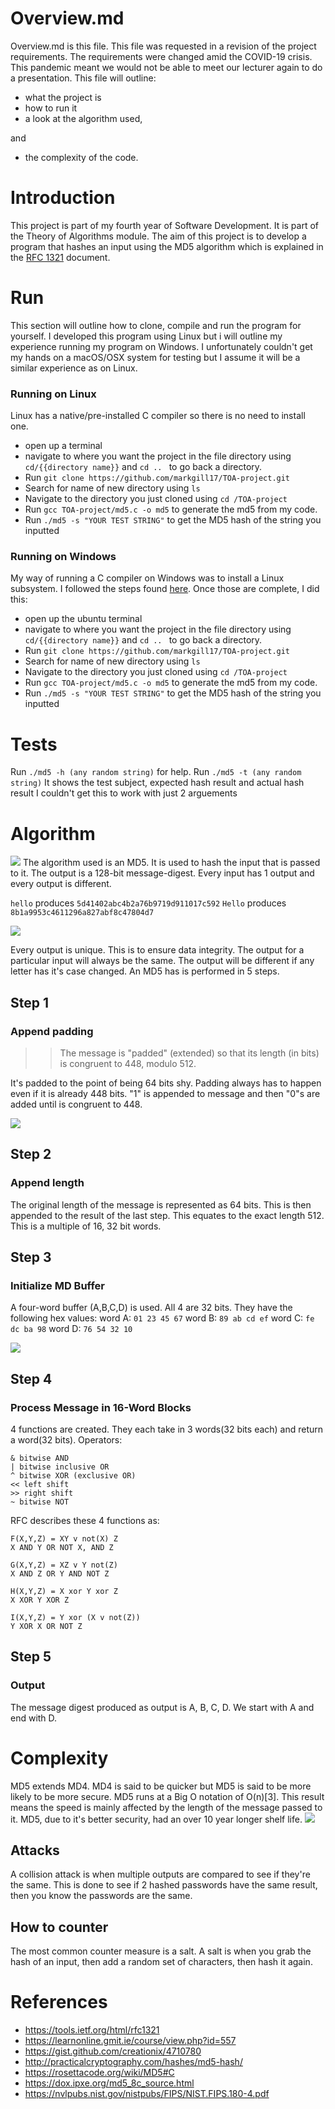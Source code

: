 # Overview.md
Overview.md is this file. This file was requested in a revision of the project requirements. The requirements were changed amid the COVID-19 crisis. This pandemic meant we would not be able to meet our lecturer again to do a presentation. This file will outline:
* what the project is
* how to run it
* a look at the algorithm used,

and
* the complexity of the code.

# Introduction
This project is part of my fourth year of Software Development. It is part of the Theory of Algorithms module. The aim of this project is to develop a program that hashes an input using the MD5 algorithm which is explained in the [RFC 1321](https://tools.ietf.org/html/rfc1321) document.

# Run
This section will outline how to clone, compile and run the program for yourself. I developed this program using Linux but i will outline my experience running my program on Windows.
I unfortunately couldn't get my hands on a macOS/OSX system for testing but I assume it will be a similar experience as on Linux.
### Running on Linux
Linux has a native/pre-installed C compiler so there is no need to install one.
* open up a terminal
* navigate to where you want the project in the file directory using ```cd/{{directory name}}``` and ```cd .. ``` to go back a directory.
* Run ```git clone https://github.com/markgill17/TOA-project.git```
* Search for name of new directory using ```ls```
* Navigate to the directory you just cloned using ```cd /TOA-project```
* Run ```gcc TOA-project/md5.c -o md5``` to generate the md5 from my code.
* Run ```./md5 -s "YOUR TEST STRING"``` to get the MD5 hash of the string you inputted

### Running on Windows
My way of running a C compiler on Windows was to install a Linux subsystem.
I followed the steps found [here](https://ubuntu.com/tutorials/tutorial-ubuntu-on-windows#1-overview). Once those are complete, I did this:
* open up the ubuntu terminal
* navigate to where you want the project in the file directory using ```cd/{{directory name}}``` and ```cd .. ``` to go back a directory.
* Run ```git clone https://github.com/markgill17/TOA-project.git```
* Search for name of new directory using ```ls```
* Navigate to the directory you just cloned using ```cd /TOA-project```
* Run ```gcc TOA-project/md5.c -o md5``` to generate the md5 from my code.
* Run ```./md5 -s "YOUR TEST STRING"``` to get the MD5 hash of the string you inputted

# Tests
Run ```./md5 -h (any random string)``` for help.
Run ```./md5 -t (any random string)```
It shows the test subject, expected hash result and actual hash result
I couldn't get this to work with just 2 arguements

# Algorithm
![](images/MD5Algorithm1.png)
The algorithm used is an MD5. It is used to hash
the input that is passed to it. The output is a 128-bit message-digest. Every input has 1 output and every output is different.

```hello``` produces ```5d41402abc4b2a76b9719d911017c592```
```Hello``` produces ```8b1a9953c4611296a827abf8c47804d7```

![](images/MD5Algorithm2.png)

Every output is unique. This is to ensure data integrity. The output for a particular input will always be the same. The output will be different if any letter has it's case changed.
An MD5 has is performed in 5 steps.
## Step 1
### Append padding
>> The message is "padded" (extended) so that its length (in bits) is congruent to 448, modulo 512.

It's padded to the point of being 64 bits shy. Padding always has to happen even if it is already 448 bits.
"1" is appended to message and then "0"s are added until is congruent to 448.

![](images/padding.png)

## Step 2
### Append length
The original length of the message is represented as 64 bits. This is then appended to the result of the last step. This equates to the exact length 512. This is a multiple of 16, 32 bit words.

## Step 3
### Initialize MD Buffer
A four-word buffer (A,B,C,D) is used. All 4 are 32 bits. They have the following hex values:
word A: ```01 23 45 67```
word B: ```89 ab cd ef```
word C: ```fe dc ba 98```
word D: ```76 54 32 10```

![](images/register.png)

## Step 4
### Process Message in 16-Word Blocks
4 functions are created. They each take in 3 words(32 bits each) and return a word(32 bits).
Operators:
```
& bitwise AND
| bitwise inclusive OR
^ bitwise XOR (exclusive OR)
<< left shift
>> right shift
~ bitwise NOT
```
RFC describes these 4 functions as:
```
F(X,Y,Z) = XY v not(X) Z  
X AND Y OR NOT X, AND Z  

G(X,Y,Z) = XZ v Y not(Z)  
X AND Z OR Y AND NOT Z  
 
H(X,Y,Z) = X xor Y xor Z  
X XOR Y XOR Z  
 
I(X,Y,Z) = Y xor (X v not(Z))
Y XOR X OR NOT Z
```

## Step 5
### Output
The message digest produced as output is A, B, C, D. We start with A and end with D.

# Complexity
MD5 extends MD4. MD4 is said to be quicker but MD5 is said to be more likely to be more secure. MD5 runs at a Big O notation of O(n)[3]. This result means the speed is mainly affected by the length of the message passed to it. MD5, due to it's better security, had an over 10 year longer shelf life.
![](images/bigo.png)
## Attacks
A collision attack is when multiple outputs are compared to see if they're the same. This is done to see if 2 hashed passwords have the same result, then you know the passwords are the same.
## How to counter
The most common counter measure is a salt. A salt is when you grab the hash of an input, then add a random set of characters, then hash it again.

# References
* https://tools.ietf.org/html/rfc1321
* https://learnonline.gmit.ie/course/view.php?id=557
* https://gist.github.com/creationix/4710780
* http://practicalcryptography.com/hashes/md5-hash/
* https://rosettacode.org/wiki/MD5#C
* https://dox.ipxe.org/md5_8c_source.html
* https://nvlpubs.nist.gov/nistpubs/FIPS/NIST.FIPS.180-4.pdf